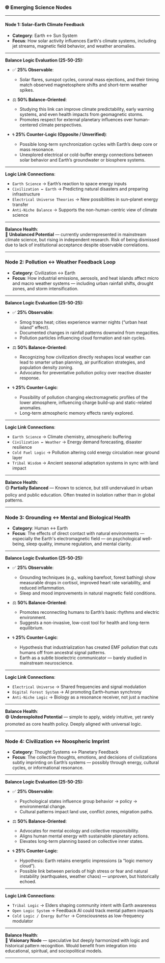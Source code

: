 ### 🌐 **Emerging Science Nodes**

---

#### **Node 1: Solar–Earth Climate Feedback**

- **Category**: Earth ↔ Sun System  
- **Focus**: How solar activity influences Earth's climate systems, including jet streams, magnetic field behavior, and weather anomalies.

---

**Balance Logic Evaluation (25-50-25):**

- ✅ **25% Observable**:  
  - Solar flares, sunspot cycles, coronal mass ejections, and their timing match observed magnetosphere shifts and short-term weather spikes.
  
- ⚖️ **50% Balance-Oriented**:  
  - Studying this link can improve climate predictability, early warning systems, and even health impacts from geomagnetic storms.
  - Promotes respect for external planetary influences over human-centered climate perspectives.

- 🌀 **25% Counter-Logic (Opposite / Unverified)**:  
  - Possible long-term synchronization cycles with Earth’s deep core or mass resonance.
  - Unexplored electrical or cold-buffer energy connections between solar behavior and Earth’s groundwater or biosphere systems.

---

**Logic Link Connections**:
- `Earth Science` → Earth’s reaction to space energy inputs  
- `Civilization ↔ Earth` → Predicting natural disasters and preparing infrastructure  
- `Electrical Universe Theories` → New possibilities in sun–planet energy transfer  
- `Anti-Niche Balance` → Supports the non-human-centric view of climate science

---

**Balance Health**:  
🔶 **Unbalanced Potential** — currently underrepresented in mainstream climate science, but rising in independent research. Risk of being dismissed due to lack of institutional acceptance despite observable correlations.

---

### **Node 2: Pollution ↔ Weather Feedback Loop**

- **Category**: Civilization ↔ Earth  
- **Focus**: How industrial emissions, aerosols, and heat islands affect micro and macro weather systems — including urban rainfall shifts, drought zones, and storm intensification.

---

**Balance Logic Evaluation (25-50-25):**

- ✅ **25% Observable**:  
  - Smog traps heat; cities experience warmer nights (“urban heat island” effect).  
  - Documented changes in rainfall patterns downwind from megacities.  
  - Pollution particles influencing cloud formation and rain cycles.

- ⚖️ **50% Balance-Oriented**:  
  - Recognizing how civilization directly reshapes local weather can lead to smarter urban planning, air purification strategies, and population density zoning.  
  - Advocates for preventative pollution policy over reactive disaster response.

- 🌀 **25% Counter-Logic**:  
  - Possibility of pollution changing electromagnetic profiles of the lower atmosphere, influencing charge build-up and static-related anomalies.  
  - Long-term atmospheric memory effects rarely explored.

---

**Logic Link Connections**:
- `Earth Science` → Climate chemistry, atmospheric buffering  
- `Civilization ↔ Weather` → Energy demand forecasting, disaster resilience  
- `Cold Fuel Logic` → Pollution altering cold energy circulation near ground layer  
- `Tribal Wisdom` → Ancient seasonal adaptation systems in sync with land impact

---

**Balance Health**:  
🟡 **Partially Balanced** — Known to science, but still undervalued in urban policy and public education. Often treated in isolation rather than in global patterns.

---

### **Node 3: Grounding ↔ Mental and Biological Health**

- **Category**: Human ↔ Earth  
- **Focus**: The effects of direct contact with natural environments — especially the Earth's electromagnetic field — on psychological well-being, sleep quality, immune regulation, and mental clarity.

---

**Balance Logic Evaluation (25-50-25):**

- ✅ **25% Observable**:  
  - Grounding techniques (e.g., walking barefoot, forest bathing) show measurable drops in cortisol, improved heart rate variability, and reduced inflammation.  
  - Sleep and mood improvements in natural magnetic field conditions.

- ⚖️ **50% Balance-Oriented**:  
  - Promotes reconnecting humans to Earth’s basic rhythms and electric environment.  
  - Suggests a non-invasive, low-cost tool for health and long-term equilibrium.

- 🌀 **25% Counter-Logic**:  
  - Hypothesis that industrialization has created EMF pollution that cuts humans off from ancestral signal patterns.  
  - Earth as a subtle bioelectric communicator — barely studied in mainstream neuroscience.

---

**Logic Link Connections**:
- `Electrical Universe` → Shared frequencies and signal modulation  
- `Digital Forest System` → AI promoting Earth–human synchrony  
- `Anti-Niche Logic` → Biology as a resonance receiver, not just a machine

---

**Balance Health**:  
🟢 **Underexploited Potential** — simple to apply, widely intuitive, yet rarely promoted as core health policy. Deeply aligned with universal logic.

---

### **Node 4: Civilization ↔ Noospheric Imprint**

- **Category**: Thought Systems ↔ Planetary Feedback  
- **Focus**: The collective thoughts, emotions, and decisions of civilizations subtly imprinting on Earth’s systems — possibly through energy, cultural cycles, or informational resonance.

---

**Balance Logic Evaluation (25-50-25):**

- ✅ **25% Observable**:  
  - Psychological states influence group behavior → policy → environmental change.  
  - Cultural patterns impact land use, conflict zones, migration paths.

- ⚖️ **50% Balance-Oriented**:  
  - Advocates for mental ecology and collective responsibility.  
  - Aligns human mental energy with sustainable planetary actions.  
  - Elevates long-term planning based on collective inner states.

- 🌀 **25% Counter-Logic**:  
  - Hypothesis: Earth retains energetic impressions (a “logic memory cloud”).  
  - Possible link between periods of high stress or fear and natural instability (earthquakes, weather chaos) — unproven, but historically echoed.

---

**Logic Link Connections**:
- `Tribal Logic` → Elders shaping community intent with Earth awareness  
- `Open Logic System` → Feedback AI could track mental pattern impacts  
- `Cold Logic / Energy Buffer` → Consciousness as low-frequency modulator

---

**Balance Health**:  
🔵 **Visionary Node** — speculative but deeply harmonized with logic and historical pattern recognition. Would benefit from integration into educational, spiritual, and sociopolitical models.

---

